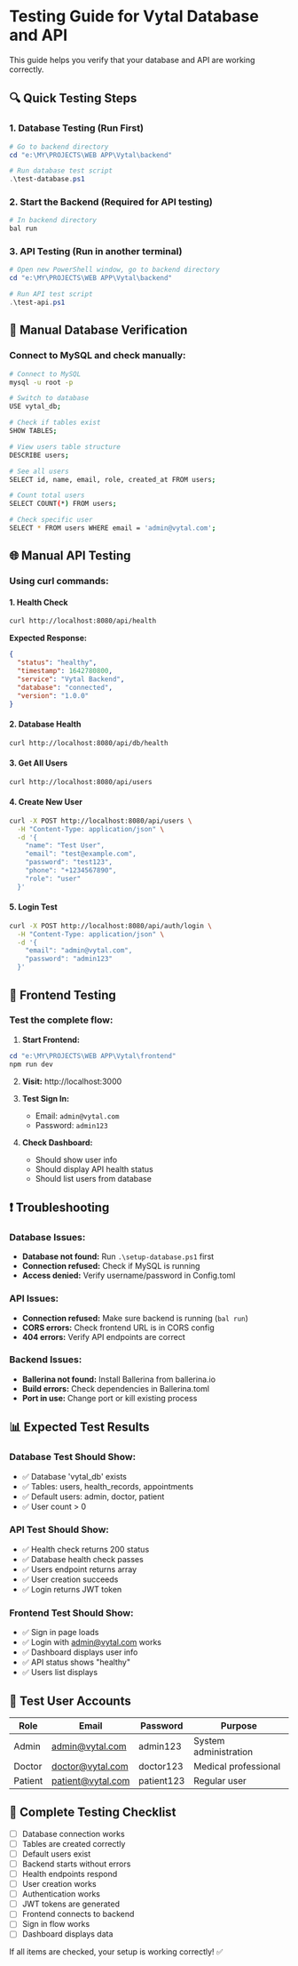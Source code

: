 # Testing Guide for Vytal Database and API

This guide helps you verify that your database and API are working correctly.

## 🔍 Quick Testing Steps

### 1. **Database Testing** (Run First)
```powershell
# Go to backend directory
cd "e:\MY\PROJECTS\WEB APP\Vytal\backend"

# Run database test script
.\test-database.ps1
```

### 2. **Start the Backend** (Required for API testing)
```powershell
# In backend directory
bal run
```

### 3. **API Testing** (Run in another terminal)
```powershell
# Open new PowerShell window, go to backend directory
cd "e:\MY\PROJECTS\WEB APP\Vytal\backend"

# Run API test script
.\test-api.ps1
```

## 🔧 Manual Database Verification

### Connect to MySQL and check manually:
```bash
# Connect to MySQL
mysql -u root -p

# Switch to database
USE vytal_db;

# Check if tables exist
SHOW TABLES;

# View users table structure
DESCRIBE users;

# See all users
SELECT id, name, email, role, created_at FROM users;

# Count total users
SELECT COUNT(*) FROM users;

# Check specific user
SELECT * FROM users WHERE email = 'admin@vytal.com';
```

## 🌐 Manual API Testing

### Using curl commands:

#### 1. Health Check
```bash
curl http://localhost:8080/api/health
```
**Expected Response:**
```json
{
  "status": "healthy",
  "timestamp": 1642780800,
  "service": "Vytal Backend",
  "database": "connected",
  "version": "1.0.0"
}
```

#### 2. Database Health
```bash
curl http://localhost:8080/api/db/health
```

#### 3. Get All Users
```bash
curl http://localhost:8080/api/users
```

#### 4. Create New User
```bash
curl -X POST http://localhost:8080/api/users \
  -H "Content-Type: application/json" \
  -d '{
    "name": "Test User",
    "email": "test@example.com",
    "password": "test123",
    "phone": "+1234567890",
    "role": "user"
  }'
```

#### 5. Login Test
```bash
curl -X POST http://localhost:8080/api/auth/login \
  -H "Content-Type: application/json" \
  -d '{
    "email": "admin@vytal.com",
    "password": "admin123"
  }'
```

## 🧪 Frontend Testing

### Test the complete flow:

1. **Start Frontend:**
```powershell
cd "e:\MY\PROJECTS\WEB APP\Vytal\frontend"
npm run dev
```

2. **Visit:** http://localhost:3000

3. **Test Sign In:**
   - Email: `admin@vytal.com`
   - Password: `admin123`

4. **Check Dashboard:**
   - Should show user info
   - Should display API health status
   - Should list users from database

## ❗ Troubleshooting

### Database Issues:
- **Database not found:** Run `.\setup-database.ps1` first
- **Connection refused:** Check if MySQL is running
- **Access denied:** Verify username/password in Config.toml

### API Issues:
- **Connection refused:** Make sure backend is running (`bal run`)
- **CORS errors:** Check frontend URL is in CORS config
- **404 errors:** Verify API endpoints are correct

### Backend Issues:
- **Ballerina not found:** Install Ballerina from ballerina.io
- **Build errors:** Check dependencies in Ballerina.toml
- **Port in use:** Change port or kill existing process

## 📊 Expected Test Results

### Database Test Should Show:
- ✅ Database 'vytal_db' exists
- ✅ Tables: users, health_records, appointments
- ✅ Default users: admin, doctor, patient
- ✅ User count > 0

### API Test Should Show:
- ✅ Health check returns 200 status
- ✅ Database health check passes
- ✅ Users endpoint returns array
- ✅ User creation succeeds
- ✅ Login returns JWT token

### Frontend Test Should Show:
- ✅ Sign in page loads
- ✅ Login with admin@vytal.com works
- ✅ Dashboard displays user info
- ✅ API status shows "healthy"
- ✅ Users list displays

## 🎯 Test User Accounts

| Role | Email | Password | Purpose |
|------|-------|----------|---------|
| Admin | admin@vytal.com | admin123 | System administration |
| Doctor | doctor@vytal.com | doctor123 | Medical professional |
| Patient | patient@vytal.com | patient123 | Regular user |

## 🔄 Complete Testing Checklist

- [ ] Database connection works
- [ ] Tables are created correctly
- [ ] Default users exist
- [ ] Backend starts without errors
- [ ] Health endpoints respond
- [ ] User creation works
- [ ] Authentication works
- [ ] JWT tokens are generated
- [ ] Frontend connects to backend
- [ ] Sign in flow works
- [ ] Dashboard displays data

If all items are checked, your setup is working correctly! ✅
